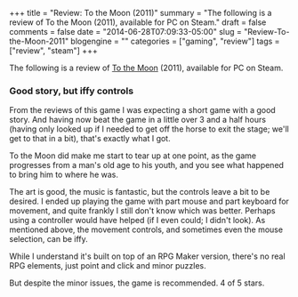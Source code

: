 +++
title = "Review: To the Moon (2011)"
summary = "The following is a review of To the Moon (2011), available for PC on Steam."
draft = false
comments = false
date = "2014-06-28T07:09:33-05:00"
slug = "Review-To-the-Moon-2011"
blogengine = ""
categories = ["gaming", "review"]
tags = ["review", "steam"]
+++

<div class="note"><p>The following is a review of <a href="http://store.steampowered.com/app/206440" rel="external">To the Moon</a> (2011), available for PC on Steam.</p></div>

<h3>Good story, but iffy controls</h3>

<p>From the reviews of this game I was expecting a short game with a good story. And having now beat the game in a little over 3 and a half hours (having only looked up if I needed to get off the horse to exit the stage; we'll get to that in a bit), that's exactly what I got.</p>

<p>To the Moon did make me start to tear up at one point, as the game progresses from a man's old age to his youth, and you see what happened to bring him to where he was. </p>

<p>The art is good, the music is fantastic, but the controls leave a bit to be desired. I ended up playing the game with part mouse and part keyboard for movement, and quite frankly I still don't know which was better. Perhaps using a controller would have helped (if I even could; I didn't look). As mentioned above, the movement controls, and sometimes even the mouse selection, can be iffy.</p>

<p>While I understand it's built on top of an RPG Maker version, there's no real RPG elements, just point and click and minor puzzles.</p>

<p>But despite the minor issues, the game is recommended. 4 of 5 stars.</p>

